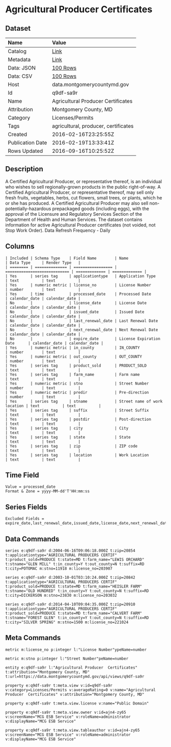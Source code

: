 # Agricultural Producer Certificates

## Dataset

| Name | Value |
| :--- | :---- |
| Catalog | [Link](https://catalog.data.gov/dataset/agricultural-producer-certificates) |
| Metadata | [Link](https://data.montgomerycountymd.gov/api/views/q9df-sa9r) |
| Data: JSON | [100 Rows](https://data.montgomerycountymd.gov/api/views/q9df-sa9r/rows.json?max_rows=100) |
| Data: CSV | [100 Rows](https://data.montgomerycountymd.gov/api/views/q9df-sa9r/rows.csv?max_rows=100) |
| Host | data.montgomerycountymd.gov |
| Id | q9df-sa9r |
| Name | Agricultural Producer Certificates |
| Attribution | Montgomery County, MD |
| Category | Licenses/Permits |
| Tags | agricultural, producer, certificates |
| Created | 2016-02-16T23:25:55Z |
| Publication Date | 2016-02-19T13:33:41Z |
| Rows Updated | 2016-09-16T10:25:52Z |

## Description

A Certified Agricultural Producer, or representative thereof, is an individual who wishes to sell regionally-grown products in the public right-of-way.  A Certified Agricultural Producer, or representative thereof, may sell only fresh fruits, vegetables, herbs, cut flowers, small trees, or plants, which he or she has produced. A Certified Agricultural Producer may also sell non-potentially-hazardous prepackaged goods (including eggs), with the approval of the Licensure and Regulatory Services Section of the Department of Health and Human Services.  The dataset contains information for active Agricultural Producer certificates (not voided, not Stop Work Order).
Data Refresh Frequency - Daily

## Columns

```ls
| Included | Schema Type    | Field Name        | Name                         | Data Type     | Render Type   |
| ======== | ============== | ================= | ============================ | ============= | ============= |
| Yes      | series tag     | applicationtype   | Application Type             | text          | text          |
| Yes      | numeric metric | license_no        | License Number               | number        | text          |
| Yes      | time           | processed_date    | Processed Date               | calendar_date | calendar_date |
| No       |                | license_date      | License Date                 | calendar_date | calendar_date |
| No       |                | issued_date       | Issued Date                  | calendar_date | calendar_date |
| No       |                | last_renewal_date | Last Renewal Date            | calendar_date | calendar_date |
| No       |                | next_renewal_date | Next Renewal Date            | calendar_date | calendar_date |
| No       |                | expire_date       | License Expiration Date      | calendar_date | calendar_date |
| Yes      | numeric metric | in_county         | IN_COUNTY                    | number        | text          |
| Yes      | numeric metric | out_county        | OUT_COUNTY                   | number        | text          |
| Yes      | series tag     | product_sold      | PRODUCT_SOLD                 | text          | text          |
| Yes      | series tag     | farm_name         | Farm name                    | text          | text          |
| Yes      | numeric metric | stno              | Street Number                | number        | text          |
| Yes      | numeric metric | predir            | Pre-direction                | number        | text          |
| Yes      | series tag     | stname            | Street name of work location | text          | text          |
| Yes      | series tag     | suffix            | Street Suffix                | text          | text          |
| Yes      | series tag     | postdir           | Post-direction               | text          | text          |
| Yes      | series tag     | city              | City                         | text          | text          |
| Yes      | series tag     | state             | State                        | text          | text          |
| Yes      | series tag     | zip               | ZIP code                     | text          | text          |
| Yes      | series tag     | location          | Work Location                | text          | text          |
```

## Time Field

```ls
Value = processed_date
Format & Zone = yyyy-MM-dd'T'HH:mm:ss
```

## Series Fields

```ls
Excluded Fields = expire_date,last_renewal_date,issued_date,license_date,next_renewal_date
```

## Data Commands

```ls
series e:q9df-sa9r d:2004-06-16T09:06:18.000Z t:zip=20854 t:applicationtype="AGRICULTURAL PRODUCERS CERTIF" t:product_sold=PRODUCE t:state=MD t:farm_name="LEWIS ORCHARD" t:stname="GLEN MILL" t:in_county=Y t:out_county=N t:suffix=RD t:city=POTOMAC m:stno=11918 m:license_no=203907

series e:q9df-sa9r d:2003-10-01T03:10:24.000Z t:zip=20842 t:applicationtype="AGRICULTURAL PRODUCERS CERTIF" t:product_sold=PRODUCE t:state=MD t:farm_name="HEISLER FARM" t:stname="OLD HUNDRED" t:in_county=Y t:out_county=N t:suffix=RD t:city=DICKERSON m:stno=23830 m:license_no=203032

series e:q9df-sa9r d:2014-04-10T09:04:35.000Z t:zip=20910 t:applicationtype="AGRICULTURAL PRODUCERS CERTIF" t:product_sold=PRODUCE t:state=MD t:farm_name="CALVERT FARM" t:stname="FOREST GLEN" t:in_county=Y t:out_county=N t:suffix=RD t:city="SILVER SPRING" m:stno=1500 m:license_no=221024
```

## Meta Commands

```ls
metric m:license_no p:integer l:"License Number"ypeName=number

metric m:stno p:integer l:"Street Number"peName=number

entity e:q9df-sa9r l:"Agricultural Producer  Certificates" t:attribution="Montgomery County, MD" t:url=https://data.montgomerycountymd.gov/api/views/q9df-sa9r

property e:q9df-sa9r t:meta.view v:id=q9df-sa9r v:category=Licenses/Permits v:averageRating=0 v:name="Agricultural Producer  Certificates" v:attribution="Montgomery County, MD"

property e:q9df-sa9r t:meta.view.license v:name="Public Domain"

property e:q9df-sa9r t:meta.view.owner v:id=ajn4-zy65 v:screenName="MCG ESB Service" v:roleName=administrator v:displayName="MCG ESB Service"

property e:q9df-sa9r t:meta.view.tableauthor v:id=ajn4-zy65 v:screenName="MCG ESB Service" v:roleName=administrator v:displayName="MCG ESB Service"
```